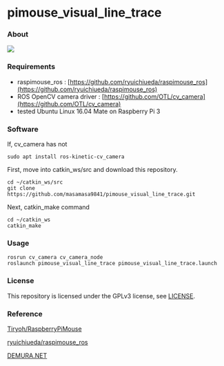 # pimouse_visual_line_trace
### About
[![](http://img.youtube.com/vi/eLghsLB_j5A/0.jpg)](https://www.youtube.com/watch?v=eLghsLB_j5A)  

### Requirements
 * raspimouse_ros : [https://github.com/ryuichiueda/raspimouse_ros](https://github.com/ryuichiueda/raspimouse_ros)
 * ROS OpenCV camera driver : [https://github.com/OTL/cv_camera](https://github.com/OTL/cv_camera)
* tested Ubuntu Linux 16.04 Mate on Raspberry Pi 3

### Software

If, cv_camera has not
```
sudo apt install ros-kinetic-cv_camera
```

First, move into catkin_ws/src and download this repository.

```
cd ~/catkin_ws/src
git clone https://github.com/masamasa9841/pimouse_visual_line_trace.git
```

Next, catkin_make command

```
cd ~/catkin_ws
catkin_make
```
### Usage
```
rosrun cv_camera cv_camera_node
roslaunch pimouse_visual_line_trace pimouse_visual_line_trace.launch
```
### License

This repository is licensed under the GPLv3 license, see [LICENSE](./LICENSE).

### Reference
[Tiryoh/RaspberryPiMouse](https://github.com/Tiryoh/RaspberryPiMouse)

[ryuichiueda/raspimouse_ros](https://github.com/ryuichiueda/raspimouse_ros)

[DEMURA.NET](http://demura.net/lecture/13067.html)
